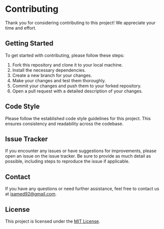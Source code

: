 # Contributing

Thank you for considering contributing to this project! We appreciate your time and effort.

## Getting Started

To get started with contributing, please follow these steps:

1. Fork this repository and clone it to your local machine.
2. Install the necessary dependencies.
3. Create a new branch for your changes.
4. Make your changes and test them thoroughly.
5. Commit your changes and push them to your forked repository.
6. Open a pull request with a detailed description of your changes.

## Code Style

Please follow the established code style guidelines for this project. This ensures consistency and readability across the codebase.

## Issue Tracker

If you encounter any issues or have suggestions for improvements, please open an issue on the issue tracker. Be sure to provide as much detail as possible, including steps to reproduce the issue if applicable.

## Contact

If you have any questions or need further assistance, feel free to contact us at [isamed92@gmail.com](mailto:isamed92@gmail.com).

## License

This project is licensed under the [MIT License](LICENSE).
